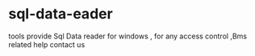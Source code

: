 # sql-data-eader
tools provide Sql Data reader for windows , for any access control ,Bms related help contact us 

